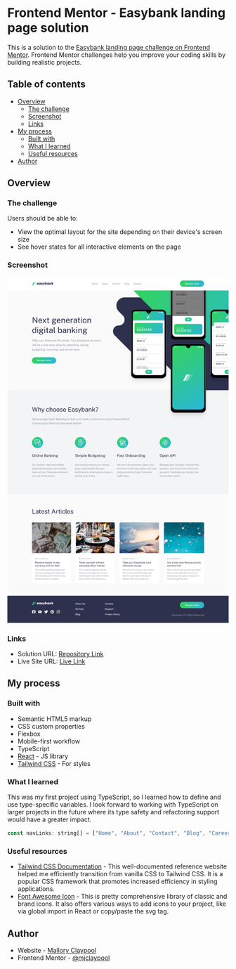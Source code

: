 # Frontend Mentor - Easybank landing page solution

This is a solution to the [Easybank landing page challenge on Frontend Mentor](https://www.frontendmentor.io/challenges/easybank-landing-page-WaUhkoDN). Frontend Mentor challenges help you improve your coding skills by building realistic projects.

## Table of contents

- [Overview](#overview)
  - [The challenge](#the-challenge)
  - [Screenshot](#screenshot)
  - [Links](#links)
- [My process](#my-process)
  - [Built with](#built-with)
  - [What I learned](#what-i-learned)
  - [Useful resources](#useful-resources)
- [Author](#author)

## Overview

### The challenge

Users should be able to:

- View the optimal layout for the site depending on their device's screen size
- See hover states for all interactive elements on the page

### Screenshot

![](./design/Solution-Easybank-Homepage.png)

### Links

- Solution URL: [Repository Link](https://github.com/mjclaypool/Easybank-Landing-Page)
- Live Site URL: [Live Link](https://mjclaypool.github.io/Easybank-Landing-Page/)

## My process

### Built with

- Semantic HTML5 markup
- CSS custom properties
- Flexbox
- Mobile-first workflow
- TypeScript
- [React](https://reactjs.org/) - JS library
- [Tailwind CSS](https://tailwindcss.com/) - For styles

### What I learned

This was my first project using TypeScript, so I learned how to define and use type-specific variables. I look forward to working with TypeScript on larger projects in the future where its type safety and refactoring support would have a greater impact.

```js
const navLinks: string[] = ["Home", "About", "Contact", "Blog", "Careers"];
```

### Useful resources

- [Tailwind CSS Documentation](https://tailwindcss.com/docs/installation) - This well-documented reference website helped me efficiently transition from vanilla CSS to Tailwind CSS. It is a popular CSS framework that promotes increased efficiency in styling applications.
- [Font Awesome Icon](https://fontawesome.com/icons) - This is pretty comprehensive library of classic and brand icons. It also offers various ways to add icons to your project, like via global import in React or copy/paste the svg tag.

## Author

- Website - [Mallory Claypool](https://mjclaypool.github.io/Personal-Portfolio/)
- Frontend Mentor - [@mjclaypool](https://www.frontendmentor.io/profile/mjclaypool)
